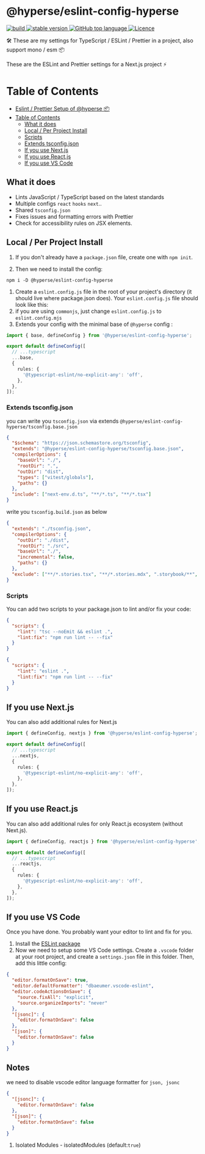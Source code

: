 # @hyperse/eslint-config-hyperse

<p align="left">
  <a aria-label="Build" href="https://github.com/hyperse-io/eslint-config-hyperse/actions?query=workflow%3ACI">
    <img alt="build" src="https://img.shields.io/github/actions/workflow/status/hyperse-io/eslint-config-hyperse/ci-integrity.yml?branch=main&label=ci&logo=github&style=flat-quare&labelColor=000000" />
  </a>
  <a aria-label="stable version" href="https://www.npmjs.com/package/@hyperse/eslint-config-hyperse">
    <img alt="stable version" src="https://img.shields.io/npm/v/%40hyperse%2Feslint-config-hyperse?branch=main&label=version&logo=npm&style=flat-quare&labelColor=000000" />
  </a>
  <a aria-label="Top language" href="https://github.com/hyperse-io/eslint-config-hyperse/search?l=typescript">
    <img alt="GitHub top language" src="https://img.shields.io/github/languages/top/hyperse-io/eslint-config-hyperse?style=flat-square&labelColor=000&color=blue">
  </a>
  <a aria-label="Licence" href="https://github.com/hyperse-io/eslint-config-hyperse/blob/main/LICENSE">
    <img alt="Licence" src="https://img.shields.io/github/license/hyperse-io/eslint-config-hyperse?style=flat-quare&labelColor=000000" />
  </a>
</p>

🛠 These are my settings for TypeScript / ESLint / Prettier in a project, also support mono / esm 📦

These are the ESLint and Prettier settings for a Next.js project ⚡️

# Table of Contents

- [Eslint / Prettier Setup of @hyperse 📦](#eslint--prettier-setup-of-hyperse)
- [Table of Contents](#table-of-contents)
  - [What it does](#what-it-does)
  - [Local / Per Project Install](#local--per-project-install)
  - [Scripts](#scripts)
  - [Extends tsconfig.json](#extends-tsconfigjson)
  - [If you use Next.js](#if-you-use-nextjs)
  - [If you use React.js](#if-you-use-reactjs)
  - [If you use VS Code](#if-you-use-vs-code)

## What it does

- Lints JavaScript / TypeScript based on the latest standards
- Multiple configs `react` `hooks` `next`..
- Shared `tsconfig.json`
- Fixes issues and formatting errors with Prettier
- Check for accessibility rules on JSX elements.

## Local / Per Project Install

1. If you don't already have a `package.json` file, create one with `npm init`.

2. Then we need to install the config:

```
npm i -D @hyperse/eslint-config-hyperse
```

1. Create a `eslint.config.js` file in the root of your project's directory (it should live where package.json does). Your `eslint.config.js` file should look like this:
2. if you are using `commonjs`, just change `eslint.config.js` to `eslint.config.mjs`
3. Extends your config with the minimal base of `@hyperse` config :

```ts
import { base, defineConfig } from '@hyperse/eslint-config-hyperse';

export default defineConfig([
  // ...typescript
  ...base,
  {
    rules: {
      '@typescript-eslint/no-explicit-any': 'off',
    },
  },
]);
```

### Extends tsconfig.json

you can write you `tsconfig.json` via extends `@hyperse/eslint-config-hyperse/tsconfig.base.json`

```json
{
  "$schema": "https://json.schemastore.org/tsconfig",
  "extends": "@hyperse/eslint-config-hyperse/tsconfig.base.json",
  "compilerOptions": {
    "baseUrl": "./",
    "rootDir": ".",
    "outDir": "dist",
    "types": ["vitest/globals"],
    "paths": {}
  },
  "include": ["next-env.d.ts", "**/*.ts", "**/*.tsx"]
}
```

write you `tsconfig.build.json` as below

```json
{
  "extends": "./tsconfig.json",
  "compilerOptions": {
    "outDir": "./dist",
    "rootDir": "./src",
    "baseUrl": "./",
    "incremental": false,
    "paths": {}
  },
  "exclude": ["**/*.stories.tsx", "**/*.stories.mdx", ".storybook/**", "dist"]
}
```

### Scripts

You can add two scripts to your package.json to lint and/or fix your code:

```json
{
  "scripts": {
    "lint": "tsc --noEmit && eslint .",
    "lint:fix": "npm run lint -- --fix"
  }
}
```

```json
{
  "scripts": {
    "lint": "eslint .",
    "lint:fix": "npm run lint -- --fix"
  }
}
```

## If you use Next.js

You can also add additional rules for Next.js

```ts
import { defineConfig, nextjs } from '@hyperse/eslint-config-hyperse';

export default defineConfig([
  // ...typescript
  ...nextjs,
  {
    rules: {
      '@typescript-eslint/no-explicit-any': 'off',
    },
  },
]);
```

## If you use React.js

You can also add additional rules for only React.js ecosystem (without Next.js).

```ts
import { defineConfig, reactjs } from '@hyperse/eslint-config-hyperse';

export default defineConfig([
  // ...typescript
  ...reactjs,
  {
    rules: {
      '@typescript-eslint/no-explicit-any': 'off',
    },
  },
]);
```

## If you use VS Code

Once you have done. You probably want your editor to lint and fix for you.

1. Install the [ESLint package](https://marketplace.visualstudio.com/items?itemName=dbaeumer.vscode-eslint)
2. Now we need to setup some VS Code settings. Create a `.vscode` folder at your root project, and create a `settings.json` file in this folder. Then, add this little config:

```json
{
  "editor.formatOnSave": true,
  "editor.defaultFormatter": "dbaeumer.vscode-eslint",
  "editor.codeActionsOnSave": {
    "source.fixAll": "explicit",
    "source.organizeImports": "never"
  },
  "[jsonc]": {
    "editor.formatOnSave": false
  },
  "[json]": {
    "editor.formatOnSave": false
  }
}
```

## Notes

we need to disable vscode editor language formatter for `json, jsonc`

```json
{
  "[jsonc]": {
    "editor.formatOnSave": false
  },
  "[json]": {
    "editor.formatOnSave": false
  }
}
```
1. Isolated Modules -  isolatedModules (default:`true`)

